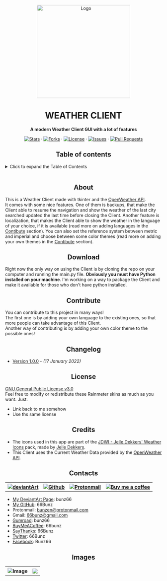 
<p align="center">
    <a href="https://github.com/66Bunz/Weather-Client">
        <img src="https://user-images.githubusercontent.com/66331265/149902107-06fc2a43-e7b4-41ca-96cd-187b94963567.png"
            alt="Logo" width="auto" height="300">
    </a>
</p>


<h1 align="center">WEATHER CLIENT</h1>

<p align="center">
    <b>A modern Weather Client GUI with a lot of features</b>
</p>


<!-- BUTTONS -->
<p align="center">
    <a href="https://github.com/66Bunz/Weather-Client/stargazers"><img
            src="https://img.shields.io/github/stars/66Bunz/Weather-Client.svg" alt="Stars"></a>
    ·
    <a href="https://github.com/66Bunz/Weather-Client/network"><img
            src="https://img.shields.io/github/forks/66Bunz/Weather-Client.svg" alt="Forks"></a>
    ·
    <a href="https://github.com/66Bunz/Weather-Client/blob/main/LICENSE"><img
            src="https://img.shields.io/github/license/66Bunz/Weather-Client.svg" alt="License"></a>
    ·
    <a href="https://GitHub.com/66Bunz/Weather-Client/issues/"><img
            src="https://img.shields.io/github/issues/66Bunz/Weather-Client.svg" alt="Issues"></a>
    ·
    <a href="https://GitHub.com/66Bunz/Weather-Client/pull/"><img
            src="https://img.shields.io/github/issues-pr/66Bunz/Weather-Client.svg" alt="Pull Requests"></a>
</p>



<h2 align="center">Table of contents</h2>


<details>
<summary>Click to expand the Table of Contents</summary>
<ul>
    <li><a href="#about">About</a></li>
    <li><a href="#download">Download</a></li>
    <li><a href="#contribute">Contribute</a></li>
    <li><a href="#changelog">Changelog</a></li>
    <li><a href="#license">License</a></li>
    <li><a href="#credits">Credits</a></li>
    <li><a href="#contacts">Contacts</a></li>
    <li><a href="#images">Images</a></li>
</details><br>



<h2 align="center">About</h2>

This is a Weather Client made with tkinter and the <a href="openweathermap.org">OpenWeather API</a>.<br>
It comes with some nice features. One of them is backups, that make the Client able to resume the navigation and show the weather of the last city searched updated the last time before closing the Client. Another feature is localization, that makes the Client able to show the weather in the language of your choice, if it is available (read more on adding languages in the <a href="#contribute">Contibute</a> section). You can also set the reference system between metric and imperial and choose between some color themes (read more on adding your own themes in the <a href="#contribute">Contibute</a> section).



<h2 align="center">Download</h2>

Right now the only way on using the Client is by cloning the repo on your computer and running the main.py file. <strong>Obviously you must have Python installed on your machine</strong>. I'm working on a way to package the Client and make it available for those who don't have python installed.



<h2 align="center">Contribute</h2>

You can contribute to this project in many ways!<br>
The first one is by adding your own language to the existing ones, so that more people can take advantage of this Client.<br>
Another way of contributing is by adding your own color theme to the possible ones!



<h2 align="center">Changelog</h2>

- [Version 1.0.0](https://github.com/66Bunz/Weather-Client/releases/tag/v1.0.0) - *(17 January 2022)*  


<h2 align="center">License</h2>

<a href="https://www.gnu.org/licenses/gpl-3.0.html">GNU General Public License v3.0</a><br>
Feel free to modify or redistribute these Rainmeter skins as much as you want. Just:
- Link back to me somehow
- Use ths same license




<h2 align="center">Credits</h2>

- The icons used in this app are part of the <a href="https://www.deviantart.com/aj-dekkers/art/JDWI-Jelle-Dekkers-Weather-Icons-862700188">JDWI - Jelle Dekkers' Weather Icons</a> pack, made by <a href="https://www.deviantart.com/aj-dekkers">Jelle Dekkers</a>.
- This Client uses the Current Weather Data
provided by the <a href="openweathermap.org">OpenWeather API</a>.




<h2 align="center">Contacts</h2>

<table>
  <tr>
    <th><a href="https://www.deviantart.com/bunz66"><img src="https://img.shields.io/badge/DeviantArt-05CC47?style=for-the-badge&logo=deviantart&logoColor=white" alt="deviantArt"></a></th>
    <th><a href="https://github.com/66Bunz"><img src="https://img.shields.io/badge/GitHub-100000?style=for-the-badge&logo=github&logoColor=white" alt="Github"></a></th>
    <th><a href="mailto:bunzen@protonmail.com"><img src="https://img.shields.io/badge/ProtonMail-8B89CC?style=for-the-badge&logo=protonmail&logoColor=white" alt="Protonmail"></a></th>
    <th><a href="https://www.buymeacoffee.com/66bunz"><img src="https://img.shields.io/badge/Buy%20Me%20a%20Coffee-ffdd00?style=for-the-badge&logo=buy-me-a-coffee&logoColor=black" alt="Buy me a coffee"></a></th>
  </tr>
</table>


- [My DeviantArt Page](https://www.deviantart.com/bunz66): bunz66
- [My GitHub](https://github.com/66Bunz): 66Bunz
- Protonmail: [bunzen@protonmail.com](mailto:bunzen@protonmail.com)
- Gmail: [66bunz@gmail.com](mailto:66bunz@gmail.com)
- [Gumroad](https://app.gumroad.com/bunz66): bunz66
- [BuyMeACoffee](https://www.buymeacoffee.com/66bunz): 66bunz
- [SayThanks](https://saythanks.io/to/66Bunz): 66Bunz
- [Twitter](https://twitter.com/66Bunz): 66Bunz
- [Facebook](https://www.facebook.com/Bunz66): Bunz66

    
<h2 align="center">Images</h2>
<table>
  <tr> 
    <th>
      <a><img src="https://user-images.githubusercontent.com/66331265/149902759-231166d8-52e0-4ec2-afc3-2bb5d6f57db9.png" alt="Image"></a>
    </th>
    <th>
      <a><img src="https://user-images.githubusercontent.com/66331265/149902764-85de0f6d-f0ea-427e-a57b-f861bf837fd1.png" alt"Image"></a>
    </th>
  </tr>
</table>
